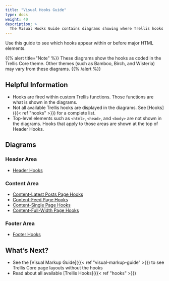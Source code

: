 ```yaml
---
title: "Visual Hooks Guide"
type: docs
weight: 40
description: >
  The Visual Hooks Guide contains diagrams showing where Trellis hooks appear within the Trellis Core templates.
---
```

Use this guide to see which hooks appear within or before major HTML elements.

{{% alert title="Note" %}}
These diagrams show the hooks as coded in the Trellis Core theme. Other themes (such as Bamboo, Birch, and Wisteria) may vary from these diagrams.
{{% /alert %}}

## Helpful Information
- Hooks are fired within custom Trellis functions. Those functions are what is shown in the diagrams.
- Not all available Trellis hooks are displayed in the diagrams. See [Hooks]({{< ref "hooks" >}}) for a complete list.
- Top-level elements such as `<html>`, `<head>`, and `<body>` are not shown in the diagrams. Hooks that apply to those areas are shown at the top of Header Hooks.

## Diagrams

### Header Area

- [Header Hooks](Trellis-Visual-Hooks-Guide-Header.png)

### Content Area 

- [Content-Latest Posts Page Hooks](Trellis-Visual-Hooks-Guide-Content-Latest-Posts.png)
- [Content-Feed Page Hooks](Trellis-Visual-Hooks-Guide-Content-Feed.png)
- [Content-Single Page Hooks](Trellis-Visual-Hooks-Guide-Content-Single.png)
- [Content-Full-Width Page Hooks](Trellis-Visual-Hooks-Guide-Content-Full-Width-Page.png)

### Footer Area

- [Footer Hooks](Trellis-Visual-Hooks-Guide-Footer.png)

## What’s Next?

- See the [Visual Markup Guide]({{< ref "visual-markup-guide" >}}) to see Trellis Core page layouts without the hooks
- Read about all available [Trellis Hooks]({{< ref "hooks" >}})
